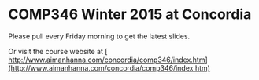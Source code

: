 COMP346 Winter 2015 at Concordia
===

Please pull every Friday morning to get the latest slides.

Or visit the course website at [ http://www.aimanhanna.com/concordia/comp346/index.htm](http://www.aimanhanna.com/concordia/comp346/index.htm)